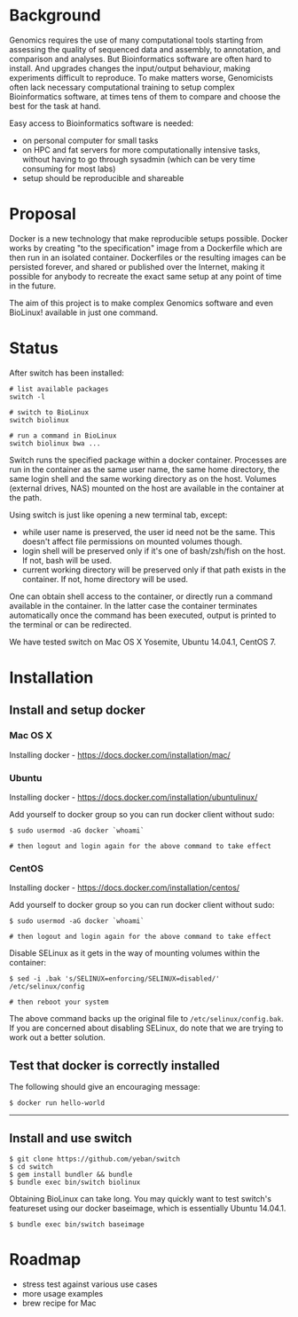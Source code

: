 # Background

Genomics requires the use of many computational tools starting from assessing
the quality of sequenced data and assembly, to annotation, and comparison and
analyses. But Bioinformatics software are often hard to install. And upgrades
changes the input/output behaviour, making experiments difficult to reproduce.
To make matters worse, Genomicists often lack necessary computational training
to setup complex Bioinformatics software, at times tens of them to compare and
choose the best for the task at hand.

Easy access to Bioinformatics software is needed:
  - on personal computer for small tasks
  - on HPC and fat servers for more computationally intensive tasks, without
    having to go through sysadmin (which can be very time consuming for most
    labs)
  - setup should be reproducible and shareable

# Proposal

Docker is a new technology that make reproducible setups possible. Docker works
by creating "to the specification" image from a Dockerfile which are then run
in an isolated container. Dockerfiles or the resulting images can be persisted
forever, and shared or published over the Internet, making it possible for
anybody to recreate the exact same setup at any point of time in the future.

The aim of this project is to make complex Genomics software and even BioLinux!
available in just one command.

# Status

After switch has been installed:

    # list available packages
    switch -l

    # switch to BioLinux
    switch biolinux

    # run a command in BioLinux
    switch biolinux bwa ...

Switch runs the specified package within a docker container.  Processes are run
in the container as the same user name, the same home directory, the same login
shell and the same working directory as on the host. Volumes (external drives,
NAS) mounted on the host are available in the container at the path.

Using switch is just like opening a new terminal tab, except:
- while user name is preserved, the user id need not be the same. This doesn't
  affect file permissions on mounted volumes though.
- login shell will be preserved only if it's one of bash/zsh/fish on the host.
  If not, bash will be used.
- current working directory will be preserved only if that path exists in the
  container. If not, home directory will be used.

One can obtain shell access to the container, or directly run a command
available in the container. In the latter case the container terminates
automatically once the command has been executed, output is printed to
the terminal or can be redirected.

We have tested switch on Mac OS X Yosemite, Ubuntu 14.04.1, CentOS 7.

# Installation

## Install and setup docker

### Mac OS X

Installing docker - https://docs.docker.com/installation/mac/

### Ubuntu

Installing docker - https://docs.docker.com/installation/ubuntulinux/

Add yourself to docker group so you can run docker client without sudo:

    $ sudo usermod -aG docker `whoami`
    
    # then logout and login again for the above command to take effect

### CentOS

Installing docker - https://docs.docker.com/installation/centos/

Add yourself to docker group so you can run docker client without sudo:

    $ sudo usermod -aG docker `whoami`
    
    # then logout and login again for the above command to take effect

Disable SELinux as it gets in the way of mounting volumes within the container:

    $ sed -i .bak 's/SELINUX=enforcing/SELINUX=disabled/' /etc/selinux/config

    # then reboot your system

The above command backs up the original file to `/etc/selinux/config.bak`. If
you are concerned about disabling SELinux, do note that we are trying to work
out a better solution.

## Test that docker is correctly installed

The following should give an encouraging message: 

    $ docker run hello-world

---

## Install and use switch

    $ git clone https://github.com/yeban/switch
    $ cd switch
    $ gem install bundler && bundle
    $ bundle exec bin/switch biolinux

Obtaining BioLinux can take long. You may quickly want to test switch's
featureset using our docker baseimage, which is essentially Ubuntu 14.04.1.

    $ bundle exec bin/switch baseimage

# Roadmap

* stress test against various use cases
* more usage examples
* brew recipe for Mac
